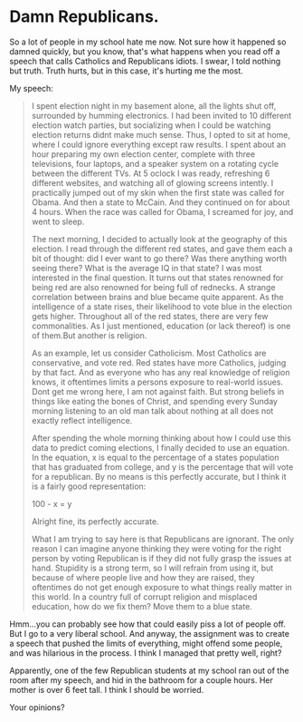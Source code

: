 # Damn Republicans. #

So a lot of people in my school hate me now. Not sure how it happened so damned quickly, but you know, that's what happens when you read off a speech that calls Catholics and Republicans idiots. I swear, I told nothing but truth. Truth hurts, but in this case, it's hurting me the most.  

My speech:  
<blockquote><span><span> </span>I spent election night in my basement alone, all the lights shut off, surrounded by humming electronics. I had been invited to 10 different election watch parties, but socializing when I could be watching election returns didnt make much sense. Thus, I opted to sit at home, where I could ignore everything except raw results. I spent about an hour preparing my own election center, complete with three televisions, four laptops, and a speaker system on a rotating cycle between the different TVs. At 5 oclock I was ready, refreshing 6 different websites, and watching all of glowing screens intently. I practically jumped out of my skin when the first state was called for Obama. And then a state to McCain. And they continued on for about 4 hours. When the race was called for Obama, I screamed for joy, and went to sleep.</span>

<span><span> </span>The next morning, I decided to actually look at the geography of this election. I read through the different red states, and gave them each a bit of thought:  did I ever want to go there? Was there anything worth seeing there? What is the average IQ in that state? I was most interested in the final question. It turns out that states renowned for being red are also renowned for being full of rednecks. A strange correlation between brains and blue became quite apparent. As the intelligence of a state rises, their likelihood to vote blue in the election gets higher. Throughout all of the red states, there are very few commonalities. As I just mentioned, education (or lack thereof) is one of them.But another is religion.</span>

<span><span> </span>As an example, let us consider Catholicism. Most Catholics are conservative, and vote red. Red states have more Catholics, judging by that fact.  And as everyone who has any real knowledge of religion knows, it oftentimes limits a persons exposure to real-world issues. Dont get me wrong here, I am not against faith. But strong beliefs in things like eating the bones of Christ, and spending every Sunday morning listening to an old man talk about nothing at all does not exactly reflect intelligence.</span>

<span><span> </span>After spending the whole morning thinking about how I could use this data to predict coming elections, I finally decided to use an equation. In the equation, x is equal to the percentage of a states population that has graduated from college, and y is the percentage that will vote for a republican. By no means is this perfectly accurate, but I think it is a fairly good representation:</span>

<span>100 - x = y</span>

<span>Alright fine, its perfectly accurate.</span>

<span><span> </span>What I am trying to say here is that Republicans are ignorant. The only reason I can imagine anyone thinking they were voting for the right person by voting Republican is if they did not fully grasp the issues at hand. Stupidity is a strong term, so I will refrain from using it, but because of where people live and how they are raised, they oftentimes do not get enough exposure to what things really matter in this world. In a country full of corrupt religion and misplaced education, how do we fix them? Move them to a blue state.</span></blockquote>
<span>Hmm...you can probably see how that could easily piss a lot of people off. But I go to a very liberal school. And anyway, the assignment was to create a speech that pushed the limits of everything, might offend some people, and was hilarious in the process. I think I managed that pretty well, right?</span>

Apparently, one of the few Republican students at my school ran out of the room after my speech, and hid in the bathroom for a couple hours. Her mother is over 6 feet tall. I think I should be worried.  

Your opinions?